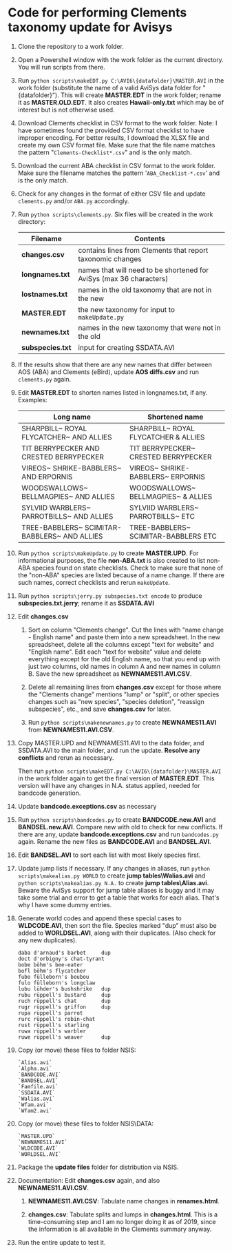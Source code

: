 # Code for performing Clements taxonomy update for Avisys

1. Clone the repository to a work folder.

1. Open a Powershell window with the work folder as the current directory. You will run scripts from there.

1. Run `python scripts\makeEDT.py C:\AVI6\{datafolder}\MASTER.AVI` in the work folder
   (substitute the name of a valid AviSys data folder for "{datafolder}").
   This will create **MASTER.EDT** in the work folder; rename it as **MASTER.OLD.EDT**.
   It also creates **Hawaii-only.txt** which may be of interest but is not otherwise used.

1. Download Clements checklist in CSV format to the work folder. Note: I have sometimes found the provided CSV format checklist
   to have improper encoding. For better results, I download the XLSX file and create my own CSV format file.
   Make sure that the file name matches the pattern "`Clements-Checklist*.csv`" and is the only match.

1. Download the current ABA checklist in CSV format to the work folder.
   Make sure the filename matches the pattern '`ABA_Checklist-*.csv`' and is the only match.

1. Check for any changes in the format of either CSV file and update `clements.py` and/or `ABA.py` accordingly.

1. Run `python scripts\clements.py`. Six files will be created in the work directory:

    | Filename | Contents|
    | --- | --- |
    | **changes.csv**    | contains lines from Clements that report taxonomic changes
    | **longnames.txt**  | names that will need to be shortened for AviSys (max 36 characters)
    | **lostnames.txt**  | names in the old taxonomy that are not in the new
    | **MASTER.EDT**     | the new taxonomy for input to `makeUpdate.py`
    | **newnames.txt**   | names in the new taxonomy that were not in the old
    | **subspecies.txt** | input for creating SSDATA.AVI

1. If the results show that there are any new names that differ between AOS (ABA) and Clements (eBird),
update **AOS diffs.csv** and run `clements.py` again.

1. Edit **MASTER.EDT** to shorten names listed in longnames.txt, if any. Examples:

    | Long name | Shortened name
    | --------- | ---
    | SHARPBILL~ ROYAL FLYCATCHER~ AND ALLIES | SHARPBILL~ ROYAL FLYCATCHER & ALLIES
    | TIT BERRYPECKER AND CRESTED BERRYPECKER | TIT BERRYPECKER~ CRESTED BERRYPECKER
    | VIREOS~ SHRIKE-BABBLERS~ AND ERPORNIS | VIREOS~ SHRIKE-BABBLERS~ ERPORNIS
    | WOODSWALLOWS~ BELLMAGPIES~ AND ALLIES | WOODSWALLOWS~ BELLMAGPIES~ & ALLIES
    | SYLVIID WARBLERS~ PARROTBILLS~ AND ALLIES | SYLVIID WARBLERS~ PARROTBILLS~ ETC
    | TREE-BABBLERS~ SCIMITAR-BABBLERS~ AND ALLIES | TREE-BABBLERS~ SCIMITAR-BABBLERS ETC

1. Run `python scripts\makeUpdate.py` to create **MASTER.UPD**.
   For informational purposes, the file **non-ABA.txt** is also created to list non-ABA species found on state checklists.
   Check to make sure that none of the "non-ABA" species are listed because of a name change. If there are such names, correct checklists and rerun `makeUpdate`.

1. Run `python scripts\jerry.py subspecies.txt encode` to produce **subspecies.txt.jerry**; rename it as **SSDATA.AVI**

1. Edit **changes.csv**
   1. Sort on column "Clements change".
   Cut the lines with "name change - English name" and paste them into a new spreadsheet.
   In the new spreadsheet, delete all the columns except "text for website" and "English name".
   Edit each "text for website" value and delete everything except for the old English name,
   so that you end up with just two columns, old names in column A and new names in column B.
   Save the new spreadsheet as **NEWNAMES11.AVI.CSV**.

   1. Delete all remaining lines from **changes.csv** except for those where the "Clements change" mentions "lump" or "split", or other species changes such as "new species", "species deletion", "reassign subspecies", etc., and save **changes.csv** for later.

   1. Run `python scripts\makenewnames.py` to create **NEWNAMES11.AVI** from **NEWNAMES11.AVI.CSV**.

1. Copy MASTER.UPD and NEWNAMES11.AVI to the data folder, and SSDATA.AVI to the main folder, and run the update. **Resolve any conflicts** and rerun as necessary.

   Then run `python scripts\makeEDT.py C:\AVI6\{datafolder}\MASTER.AVI` in the work folder again to get the final version of
   **MASTER.EDT**. This version will have any changes in N.A. status applied, needed for bandcode generation.

1. Update **bandcode.exceptions.csv** as necessary

1. Run `python scripts\bandcodes.py` to create **BANDCODE.new.AVI** and **BANDSEL.new.AVI**.
   Compare new with old to check for new conflicts. If there are any, update **bandcode.exceptions.csv** and run `bandcodes.py` again.
   Rename the new files as **BANDCODE.AVI** and **BANDSEL.AVI**.

1. Edit **BANDSEL.AVI** to sort each list with most likely species first.

1. Update jump lists if necessary.
   If any changes in aliases, run `python scripts\makealias.py WORLD` to create **jump tables\Walias.avi**
   and `python scripts\makealias.py N.A.` to create **jump tables\Alias.avi**.
   Beware the AviSys support for jump table aliases is buggy and it may take some trial and error to get a table that works for each alias.
   That's why I have some dummy entries.

1. Generate world codes and append these special cases to **WLDCODE.AVI**, then sort the file. Species marked "dup" must also be added to **WORLDSEL.AVI**, along with their duplicates.
(Also check for any new duplicates).
    ```
    daba d'arnaud's barbet     dup
    doct d'orbigny's chat-tyrant
    bobe böhm's bee-eater
    bofl böhm's flycatcher
    fubo fülleborn's boubou
    fulo fülleborn's longclaw
    lubu lühder's bushshrike   dup
    rubu rüppell's bustard     dup
    ruch rüppell's chat        dup
    rugr rüppell's griffon     dup
    rupa rüppell's parrot
    rurc rüppell's robin-chat
    rust rüppell's starling
    ruwa rüppell's warbler
    ruwe rüppell's weaver      dup
    ```

1. Copy (or move) these files to folder NSIS:
   ```
   `Alias.avi`
   `Alpha.avi`
   `BANDCODE.AVI`
   `BANDSEL.AVI`
   `Famfile.avi`
   `SSDATA.AVI`
   `Walias.avi`
   `Wfam.avi`
   `Wfam2.avi`
   ```

1. Copy (or move) these files to folder NSIS\DATA:
   ```
   `MASTER.UPD`
   `NEWNAMES11.AVI`
   `WLDCODE.AVI`
   `WORLDSEL.AVI`
   ```

1. Package the **update files** folder for distribution via NSIS.

1. Documentation: Edit **changes.csv** again, and also **NEWNAMES11.AVI.CSV**.
   1. **NEWNAMES11.AVI.CSV**: Tabulate name changes in **renames.html**.

   2. **changes.csv**: Tabulate splits and lumps in **changes.html**.
   This is a time-consuming step and I am no longer doing it as of 2019, since the information is all available in the Clements summary anyway.

1. Run the entire update to test it.
